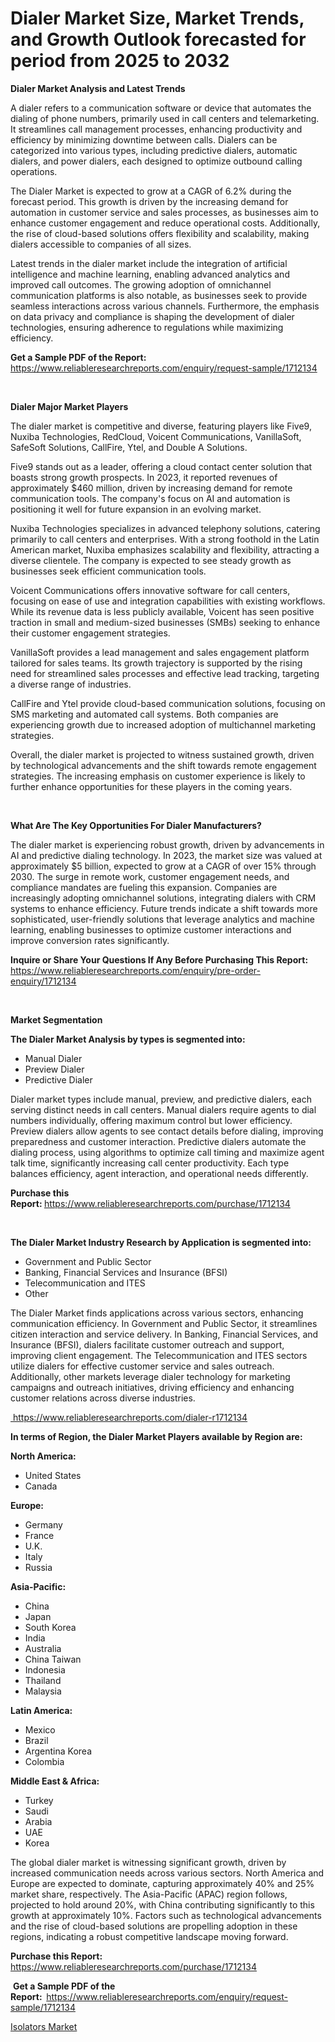 <p><h1>Dialer Market Size, Market Trends, and Growth Outlook forecasted for period from 2025 to 2032</h1></p><p><strong>Dialer Market Analysis and Latest Trends</strong></p>
<p><p>A dialer refers to a communication software or device that automates the dialing of phone numbers, primarily used in call centers and telemarketing. It streamlines call management processes, enhancing productivity and efficiency by minimizing downtime between calls. Dialers can be categorized into various types, including predictive dialers, automatic dialers, and power dialers, each designed to optimize outbound calling operations.</p><p>The Dialer Market is expected to grow at a CAGR of 6.2% during the forecast period. This growth is driven by the increasing demand for automation in customer service and sales processes, as businesses aim to enhance customer engagement and reduce operational costs. Additionally, the rise of cloud-based solutions offers flexibility and scalability, making dialers accessible to companies of all sizes.</p><p>Latest trends in the dialer market include the integration of artificial intelligence and machine learning, enabling advanced analytics and improved call outcomes. The growing adoption of omnichannel communication platforms is also notable, as businesses seek to provide seamless interactions across various channels. Furthermore, the emphasis on data privacy and compliance is shaping the development of dialer technologies, ensuring adherence to regulations while maximizing efficiency.</p></p>
<p><strong>Get a Sample PDF of the Report:&nbsp;</strong> <a href="https://www.reliableresearchreports.com/enquiry/request-sample/1712134?utm_campaign=2331&utm_medium=2&utm_source=Github&utm_content=ia&utm_term=11022025&utm_id=dialer">https://www.reliableresearchreports.com/enquiry/request-sample/1712134</a></p>
<p>&nbsp;</p>
<p><strong>Dialer Major Market Players</strong></p>
<p><p>The dialer market is competitive and diverse, featuring players like Five9, Nuxiba Technologies, RedCloud, Voicent Communications, VanillaSoft, SafeSoft Solutions, CallFire, Ytel, and Double A Solutions. </p><p>Five9 stands out as a leader, offering a cloud contact center solution that boasts strong growth prospects. In 2023, it reported revenues of approximately $460 million, driven by increasing demand for remote communication tools. The company's focus on AI and automation is positioning it well for future expansion in an evolving market.</p><p>Nuxiba Technologies specializes in advanced telephony solutions, catering primarily to call centers and enterprises. With a strong foothold in the Latin American market, Nuxiba emphasizes scalability and flexibility, attracting a diverse clientele. The company is expected to see steady growth as businesses seek efficient communication tools.</p><p>Voicent Communications offers innovative software for call centers, focusing on ease of use and integration capabilities with existing workflows. While its revenue data is less publicly available, Voicent has seen positive traction in small and medium-sized businesses (SMBs) seeking to enhance their customer engagement strategies.</p><p>VanillaSoft provides a lead management and sales engagement platform tailored for sales teams. Its growth trajectory is supported by the rising need for streamlined sales processes and effective lead tracking, targeting a diverse range of industries.</p><p>CallFire and Ytel provide cloud-based communication solutions, focusing on SMS marketing and automated call systems. Both companies are experiencing growth due to increased adoption of multichannel marketing strategies.</p><p>Overall, the dialer market is projected to witness sustained growth, driven by technological advancements and the shift towards remote engagement strategies. The increasing emphasis on customer experience is likely to further enhance opportunities for these players in the coming years.</p></p>
<p>&nbsp;</p>
<p><strong>What Are The Key Opportunities For Dialer Manufacturers?</strong></p>
<p><p>The dialer market is experiencing robust growth, driven by advancements in AI and predictive dialing technology. In 2023, the market size was valued at approximately $5 billion, expected to grow at a CAGR of over 15% through 2030. The surge in remote work, customer engagement needs, and compliance mandates are fueling this expansion. Companies are increasingly adopting omnichannel solutions, integrating dialers with CRM systems to enhance efficiency. Future trends indicate a shift towards more sophisticated, user-friendly solutions that leverage analytics and machine learning, enabling businesses to optimize customer interactions and improve conversion rates significantly.</p></p>
<p><strong>Inquire or Share Your Questions If Any Before Purchasing This Report:</strong> <a href="https://www.reliableresearchreports.com/enquiry/pre-order-enquiry/1712134?utm_campaign=2331&utm_medium=2&utm_source=Github&utm_content=ia&utm_term=11022025&utm_id=dialer">https://www.reliableresearchreports.com/enquiry/pre-order-enquiry/1712134</a></p>
<p>&nbsp;</p>
<p><strong>Market Segmentation</strong></p>
<p><strong>The Dialer Market Analysis by types is segmented into:</strong></p>
<p><ul><li>Manual Dialer</li><li>Preview Dialer</li><li>Predictive Dialer</li></ul></p>
<p><p>Dialer market types include manual, preview, and predictive dialers, each serving distinct needs in call centers. Manual dialers require agents to dial numbers individually, offering maximum control but lower efficiency. Preview dialers allow agents to see contact details before dialing, improving preparedness and customer interaction. Predictive dialers automate the dialing process, using algorithms to optimize call timing and maximize agent talk time, significantly increasing call center productivity. Each type balances efficiency, agent interaction, and operational needs differently.</p></p>
<p><strong>Purchase this Report:&nbsp;</strong><a href="https://www.reliableresearchreports.com/purchase/1712134?utm_campaign=2331&utm_medium=2&utm_source=Github&utm_content=ia&utm_term=11022025&utm_id=dialer">https://www.reliableresearchreports.com/purchase/1712134</a></p>
<p>&nbsp;</p>
<p><strong>The Dialer Market Industry Research by Application is segmented into:</strong></p>
<p><ul><li>Government and Public Sector</li><li>Banking, Financial Services and Insurance (BFSI)</li><li>Telecommunication and ITES</li><li>Other</li></ul></p>
<p><p>The Dialer Market finds applications across various sectors, enhancing communication efficiency. In Government and Public Sector, it streamlines citizen interaction and service delivery. In Banking, Financial Services, and Insurance (BFSI), dialers facilitate customer outreach and support, improving client engagement. The Telecommunication and ITES sectors utilize dialers for effective customer service and sales outreach. Additionally, other markets leverage dialer technology for marketing campaigns and outreach initiatives, driving efficiency and enhancing customer relations across diverse industries.</p></p>
<p><a href="https://www.reliableresearchreports.com/dialer-r1712134?utm_campaign=2331&utm_medium=2&utm_source=Github&utm_content=ia&utm_term=11022025&utm_id=dialer">&nbsp;https://www.reliableresearchreports.com/dialer-r1712134</a></p>
<p><strong>In terms of Region, the Dialer Market Players available by Region are:</strong></p>
<p>
    <p> <strong> North America: </strong>
        <ul>
            <li>United States</li>
            <li>Canada</li>
        </ul>
        </p> 
    <p> <strong> Europe: </strong>
        <ul>
            <li>Germany</li>
            <li>France</li>
            <li>U.K.</li>
            <li>Italy</li>
            <li>Russia</li>
        </ul>
        </p> 
    <p> <strong> Asia-Pacific: </strong>
        <ul>
            <li>China</li>
            <li>Japan</li>
            <li>South Korea</li>
            <li>India</li>
            <li>Australia</li>
            <li>China Taiwan</li>
            <li>Indonesia</li>
            <li>Thailand</li>
            <li>Malaysia</li>
        </ul>
        </p> 
    <p> <strong> Latin America: </strong>
        <ul>
            <li>Mexico</li>
            <li>Brazil</li>
            <li>Argentina Korea</li>
            <li>Colombia</li>
        </ul>
        </p> 
    <p> <strong> Middle East & Africa: </strong>
        <ul>
            <li>Turkey</li>
            <li>Saudi</li>
            <li>Arabia</li>
            <li>UAE</li>
            <li>Korea</li>
        </ul>
    </p>
    </p>
<p><p>The global dialer market is witnessing significant growth, driven by increased communication needs across various sectors. North America and Europe are expected to dominate, capturing approximately 40% and 25% market share, respectively. The Asia-Pacific (APAC) region follows, projected to hold around 20%, with China contributing significantly to this growth at approximately 10%. Factors such as technological advancements and the rise of cloud-based solutions are propelling adoption in these regions, indicating a robust competitive landscape moving forward.</p></p>
<p><strong>Purchase this Report: </strong><a href="https://www.reliableresearchreports.com/purchase/1712134?utm_campaign=2331&utm_medium=2&utm_source=Github&utm_content=ia&utm_term=11022025&utm_id=dialer">https://www.reliableresearchreports.com/purchase/1712134</a></p>
<p>&nbsp;<strong>Get a Sample PDF of the Report:&nbsp;&nbsp;</strong><a href="https://www.reliableresearchreports.com/enquiry/request-sample/1712134?utm_campaign=2331&utm_medium=2&utm_source=Github&utm_content=ia&utm_term=11022025&utm_id=dialer">https://www.reliableresearchreports.com/enquiry/request-sample/1712134</a></p>
<p><strong></strong></p>
<p><p><a href="https://github.com/domoniqueluoma76/Market-Research-Report-List-1/blob/main/isolators-market.md?utm_campaign=2331&utm_medium=2&utm_source=Github&utm_content=ia&utm_term=11022025&utm_id=dialer">Isolators Market</a></p></p>